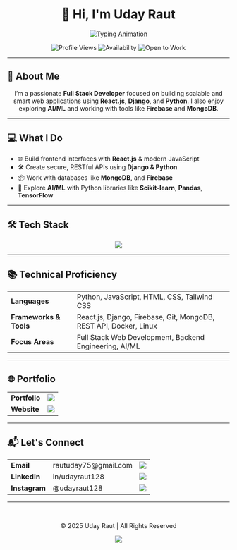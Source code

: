 <div align="center">

  <!-- Permanent Name Header -->
  <h1>👋 Hi, I'm <strong>Uday Raut</strong></h1>

  <!-- Typing Animation for Roles Only -->
  <a href="https://git.io/typing-svg">
    <img src="https://readme-typing-svg.demolab.com?font=Fira+Code&weight=700&size=24&duration=3500&pause=1000&color=22D3EE&background=0D111700&center=true&vCenter=true&width=480&lines=Full+Stack+Web+Developer;React.js+%7C+Django+%7C+Python;MongoDB+%7C+Firebase+%7C+REST+API;AI+%2F+ML+Enthusiast" alt="Typing Animation">
  </a>

  <!-- Badges -->
  <p>
    <img src="https://komarev.com/ghpvc/?username=udayraut128&label=Profile+Views&color=0e75b6&style=flat" alt="Profile Views">
    <img src="https://img.shields.io/badge/Status-Open%20to%20Collaboration-brightgreen" alt="Availability">
    <img src="https://img.shields.io/badge/Open%20to%20Work-Yes-success" alt="Open to Work">
  </p>

</div>

---

## 🎯 About Me
<div align="center">
  <p>I’m a passionate <strong>Full Stack Developer</strong> focused on building scalable and smart web applications using <strong>React.js</strong>, <strong>Django</strong>, and <strong>Python</strong>. I also enjoy exploring <strong>AI/ML</strong> and working with tools like <strong>Firebase</strong> and <strong>MongoDB</strong>.</p>
</div>

---

## 💻 What I Do
<div align="center">
  <ul align="left">
    <li>🌐 Build frontend interfaces with <strong>React.js</strong> & modern JavaScript</li>
    <li>🛠️ Create secure, RESTful APIs using <strong>Django & Python</strong></li>
    <li>📦 Work with databases like <strong>MongoDB</strong>, and <strong>Firebase</strong></li>
    <li>🧠 Explore <strong>AI/ML</strong> with Python libraries like <strong>Scikit-learn</strong>, <strong>Pandas</strong>, <strong>TensorFlow</strong></li>
  </ul>
</div>

---

## 🛠 Tech Stack
<div align="center">
  <img src="https://skillicons.dev/icons?i=react,django,python,mongodb,firebase,js,html,css,git,linux,docker,vscode&perline=6" />
</div>

---

## 📚 Technical Proficiency
<table align="center">
  <tr>
    <td><strong>Languages</strong></td>
    <td>Python, JavaScript, HTML, CSS, Tailwind CSS</td>
  </tr>
  <tr>
    <td><strong>Frameworks & Tools</strong></td>
    <td>React.js, Django, Firebase, Git, MongoDB, REST API, Docker, Linux</td>
  </tr>
  <tr>
    <td><strong>Focus Areas</strong></td>
    <td>Full Stack Web Development, Backend Engineering, AI/ML</td>
  </tr>
</table>

---

## 🌐 Portfolio
<div align="center">
  <table>
    <tr>
      <td><strong>Portfolio</strong></td>
      <td><a href="https://udayraut128.github.io/My-Portfolio/"><img src="https://img.shields.io/badge/View-blue?style=flat-square"></a></td>
    </tr>
    <tr>
      <td><strong>Website</strong></td>
      <td><a href="https://hackerbytez.com"><img src="https://img.shields.io/badge/HackerBytez-Visit-success?style=flat-square"></a></td>
    </tr>
  </table>
</div>

---

## 📬 Let's Connect
<div align="center">
  <table>
    <tr>
      <td><strong>Email</strong></td>
      <td>rautuday75@gmail.com</td>
      <td><a href="mailto:rautuday75@gmail.com"><img src="https://img.shields.io/badge/Email-Send-red?style=flat-square&logo=gmail"></a></td>
    </tr>
    <tr>
      <td><strong>LinkedIn</strong></td>
      <td>in/udayraut128</td>
      <td><a href="https://linkedin.com/in/udayraut128"><img src="https://img.shields.io/badge/LinkedIn-Connect-blue?style=flat-square&logo=linkedin"></a></td>
    </tr>
    <tr>
      <td><strong>Instagram</strong></td>
      <td>@udayraut128</td>
      <td><a href="https://www.instagram.com/udayraut128"><img src="https://img.shields.io/badge/Instagram-Follow-E4405F?style=flat-square&logo=instagram"></a></td>
    </tr>
  </table>
</div>

---

<div align="center">
  <br>
  <p>© 2025 Uday Raut | All Rights Reserved</p>
  <img src="https://capsule-render.vercel.app/api?type=waving&color=gradient&height=60&section=footer">
</div>
